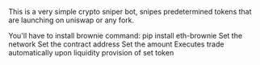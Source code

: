 This is a very simple crypto sniper bot, snipes predetermined tokens that are launching on uniswap or any fork.

You'll have to install brownie command: pip install eth-brownie 
Set the network 
Set the contract address 
Set the amount 
Executes trade automatically upon liquidity provision of set token

